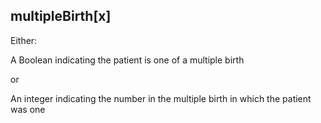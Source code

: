 ## multipleBirth[x]

Either:
 
A Boolean indicating the patient is one of a multiple birth
 
or
 
An integer indicating the number in the multiple birth in which the patient was one
